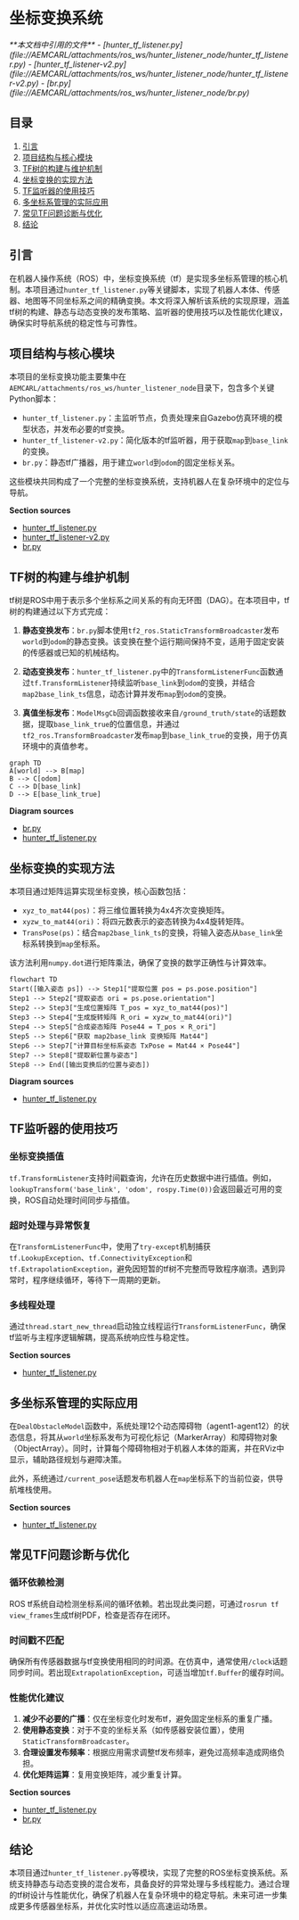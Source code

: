 # 坐标变换系统

<cite>
**本文档中引用的文件**  
- [hunter_tf_listener.py](file://AEMCARL/attachments/ros_ws/hunter_listener_node/hunter_tf_listener.py)
- [hunter_tf_listener-v2.py](file://AEMCARL/attachments/ros_ws/hunter_listener_node/hunter_tf_listener-v2.py)
- [br.py](file://AEMCARL/attachments/ros_ws/hunter_listener_node/br.py)
</cite>

## 目录
1. [引言](#引言)
2. [项目结构与核心模块](#项目结构与核心模块)
3. [TF树的构建与维护机制](#tf树的构建与维护机制)
4. [坐标变换的实现方法](#坐标变换的实现方法)
5. [TF监听器的使用技巧](#tf监听器的使用技巧)
6. [多坐标系管理的实际应用](#多坐标系管理的实际应用)
7. [常见TF问题诊断与优化](#常见tf问题诊断与优化)
8. [结论](#结论)

## 引言

在机器人操作系统（ROS）中，坐标变换系统（tf）是实现多坐标系管理的核心机制。本项目通过`hunter_tf_listener.py`等关键脚本，实现了机器人本体、传感器、地图等不同坐标系之间的精确变换。本文将深入解析该系统的实现原理，涵盖tf树的构建、静态与动态变换的发布策略、监听器的使用技巧以及性能优化建议，确保实时导航系统的稳定性与可靠性。

## 项目结构与核心模块

本项目的坐标变换功能主要集中在`AEMCARL/attachments/ros_ws/hunter_listener_node`目录下，包含多个关键Python脚本：

- `hunter_tf_listener.py`：主监听节点，负责处理来自Gazebo仿真环境的模型状态，并发布必要的tf变换。
- `hunter_tf_listener-v2.py`：简化版本的tf监听器，用于获取`map`到`base_link`的变换。
- `br.py`：静态tf广播器，用于建立`world`到`odom`的固定坐标关系。

这些模块共同构成了一个完整的坐标变换系统，支持机器人在复杂环境中的定位与导航。

**Section sources**
- [hunter_tf_listener.py](file://AEMCARL/attachments/ros_ws/hunter_listener_node/hunter_tf_listener.py#L1-L315)
- [hunter_tf_listener-v2.py](file://AEMCARL/attachments/ros_ws/hunter_listener_node/hunter_tf_listener-v2.py#L1-L35)
- [br.py](file://AEMCARL/attachments/ros_ws/hunter_listener_node/br.py#L1-L32)

## TF树的构建与维护机制

tf树是ROS中用于表示多个坐标系之间关系的有向无环图（DAG）。在本项目中，tf树的构建通过以下方式完成：

1. **静态变换发布**：`br.py`脚本使用`tf2_ros.StaticTransformBroadcaster`发布`world`到`odom`的静态变换。该变换在整个运行期间保持不变，适用于固定安装的传感器或已知的机械结构。

2. **动态变换发布**：`hunter_tf_listener.py`中的`TransformListenerFunc`函数通过`tf.TransformListener`持续监听`base_link`到`odom`的变换，并结合`map2base_link_ts`信息，动态计算并发布`map`到`odom`的变换。

3. **真值坐标发布**：`ModelMsgCb`回调函数接收来自`/ground_truth/state`的话题数据，提取`base_link_true`的位置信息，并通过`tf2_ros.TransformBroadcaster`发布`map`到`base_link_true`的变换，用于仿真环境中的真值参考。

```mermaid
graph TD
A[world] --> B[map]
B --> C[odom]
C --> D[base_link]
D --> E[base_link_true]
```

**Diagram sources**
- [br.py](file://AEMCARL/attachments/ros_ws/hunter_listener_node/br.py#L13-L31)
- [hunter_tf_listener.py](file://AEMCARL/attachments/ros_ws/hunter_listener_node/hunter_tf_listener.py#L54-L150)

## 坐标变换的实现方法

本项目通过矩阵运算实现坐标变换，核心函数包括：

- `xyz_to_mat44(pos)`：将三维位置转换为4x4齐次变换矩阵。
- `xyzw_to_mat44(ori)`：将四元数表示的姿态转换为4x4旋转矩阵。
- `TransPose(ps)`：结合`map2base_link_ts`的变换，将输入姿态从`base_link`坐标系转换到`map`坐标系。

该方法利用`numpy.dot`进行矩阵乘法，确保了变换的数学正确性与计算效率。

```mermaid
flowchart TD
Start([输入姿态 ps]) --> Step1["提取位置 pos = ps.pose.position"]
Step1 --> Step2["提取姿态 ori = ps.pose.orientation"]
Step2 --> Step3["生成位置矩阵 T_pos = xyz_to_mat44(pos)"]
Step3 --> Step4["生成旋转矩阵 R_ori = xyzw_to_mat44(ori)"]
Step4 --> Step5["合成姿态矩阵 Pose44 = T_pos × R_ori"]
Step5 --> Step6["获取 map2base_link 变换矩阵 Mat44"]
Step6 --> Step7["计算目标坐标系姿态 TxPose = Mat44 × Pose44"]
Step7 --> Step8["提取新位置与姿态"]
Step8 --> End([输出变换后的位置与姿态])
```

**Diagram sources**
- [hunter_tf_listener.py](file://AEMCARL/attachments/ros_ws/hunter_listener_node/hunter_tf_listener.py#L29-L47)

## TF监听器的使用技巧

### 坐标变换插值

`tf.TransformListener`支持时间戳查询，允许在历史数据中进行插值。例如，`lookupTransform('base_link', 'odom', rospy.Time(0))`会返回最近可用的变换，ROS自动处理时间同步与插值。

### 超时处理与异常恢复

在`TransformListenerFunc`中，使用了`try-except`机制捕获`tf.LookupException`、`tf.ConnectivityException`和`tf.ExtrapolationException`，避免因短暂的tf树不完整而导致程序崩溃。遇到异常时，程序继续循环，等待下一周期的更新。

### 多线程处理

通过`thread.start_new_thread`启动独立线程运行`TransformListenerFunc`，确保tf监听与主程序逻辑解耦，提高系统响应性与稳定性。

**Section sources**
- [hunter_tf_listener.py](file://AEMCARL/attachments/ros_ws/hunter_listener_node/hunter_tf_listener.py#L54-L150)

## 多坐标系管理的实际应用

在`DealObstacleModel`函数中，系统处理12个动态障碍物（agent1-agent12）的状态信息，将其从`world`坐标系发布为可视化标记（MarkerArray）和障碍物对象（ObjectArray）。同时，计算每个障碍物相对于机器人本体的距离，并在RViz中显示，辅助路径规划与避障决策。

此外，系统通过`/current_pose`话题发布机器人在`map`坐标系下的当前位姿，供导航堆栈使用。

**Section sources**
- [hunter_tf_listener.py](file://AEMCARL/attachments/ros_ws/hunter_listener_node/hunter_tf_listener.py#L152-L280)

## 常见TF问题诊断与优化

### 循环依赖检测

ROS tf系统自动检测坐标系间的循环依赖。若出现此类问题，可通过`rosrun tf view_frames`生成tf树PDF，检查是否存在闭环。

### 时间戳不匹配

确保所有传感器数据与tf变换使用相同的时间源。在仿真中，通常使用`/clock`话题同步时间。若出现`ExtrapolationException`，可适当增加`tf.Buffer`的缓存时间。

### 性能优化建议

1. **减少不必要的广播**：仅在坐标变化时发布tf，避免固定坐标系的重复广播。
2. **使用静态变换**：对于不变的坐标关系（如传感器安装位置），使用`StaticTransformBroadcaster`。
3. **合理设置发布频率**：根据应用需求调整tf发布频率，避免过高频率造成网络负担。
4. **优化矩阵运算**：复用变换矩阵，减少重复计算。

**Section sources**
- [hunter_tf_listener.py](file://AEMCARL/attachments/ros_ws/hunter_listener_node/hunter_tf_listener.py#L54-L150)
- [br.py](file://AEMCARL/attachments/ros_ws/hunter_listener_node/br.py#L13-L31)

## 结论

本项目通过`hunter_tf_listener.py`等模块，实现了完整的ROS坐标变换系统。系统支持静态与动态变换的混合发布，具备良好的异常处理与多线程能力。通过合理的tf树设计与性能优化，确保了机器人在复杂环境中的稳定导航。未来可进一步集成更多传感器坐标系，并优化实时性以适应高速运动场景。